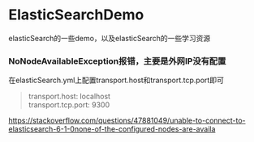 # ElasticSearchDemo
elasticSearch的一些demo，以及elasticSearch的一些学习资源

### NoNodeAvailableException报错，主要是外网IP没有配置
在elasticSearch.yml上配置transport.host和transport.tcp.port即可<br/>
>transport.host: localhost<br/>
transport.tcp.port: 9300

https://stackoverflow.com/questions/47881049/unable-to-connect-to-elasticsearch-6-1-0none-of-the-configured-nodes-are-availa
